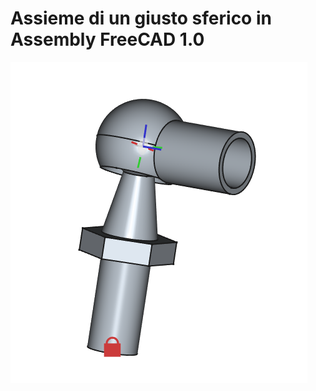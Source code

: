 # Assieme di un giusto sferico in Assembly FreeCAD 1.0
![Giunto Sferico](./giunto_sferico.png "Assembly giunto sferico")

